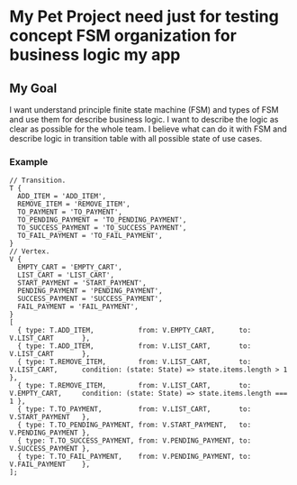 # My Pet Project need just for testing concept FSM organization for business logic my app

## My Goal

I want understand principle finite state machine (FSM) and types of FSM and use them for describe business logic. I want to describe the logic as clear as possible for the whole team. I believe what can do it with FSM and describe logic in transition table with all possible state of use cases.

### Example

```
// Transition.
T {
  ADD_ITEM = 'ADD_ITEM',
  REMOVE_ITEM = 'REMOVE_ITEM',
  TO_PAYMENT = 'TO_PAYMENT',
  TO_PENDING_PAYMENT = 'TO_PENDING_PAYMENT',
  TO_SUCCESS_PAYMENT = 'TO_SUCCESS_PAYMENT',
  TO_FAIL_PAYMENT = 'TO_FAIL_PAYMENT',
}
// Vertex.
V {
  EMPTY_CART = 'EMPTY_CART',
  LIST_CART = 'LIST_CART',
  START_PAYMENT = 'START_PAYMENT',
  PENDING_PAYMENT = 'PENDING_PAYMENT',
  SUCCESS_PAYMENT = 'SUCCESS_PAYMENT',
  FAIL_PAYMENT = 'FAIL_PAYMENT',
}
[
  { type: T.ADD_ITEM,           from: V.EMPTY_CART,      to: V.LIST_CART       },
  { type: T.ADD_ITEM,           from: V.LIST_CART,       to: V.LIST_CART       },
  { type: T.REMOVE_ITEM,        from: V.LIST_CART,       to: V.LIST_CART,      condition: (state: State) => state.items.length > 1   },
  { type: T.REMOVE_ITEM,        from: V.LIST_CART,       to: V.EMPTY_CART,     condition: (state: State) => state.items.length === 1 },
  { type: T.TO_PAYMENT,         from: V.LIST_CART,       to: V.START_PAYMENT   },
  { type: T.TO_PENDING_PAYMENT, from: V.START_PAYMENT,   to: V.PENDING_PAYMENT },
  { type: T.TO_SUCCESS_PAYMENT, from: V.PENDING_PAYMENT, to: V.SUCCESS_PAYMENT },
  { type: T.TO_FAIL_PAYMENT,    from: V.PENDING_PAYMENT, to: V.FAIL_PAYMENT    },
];
```
